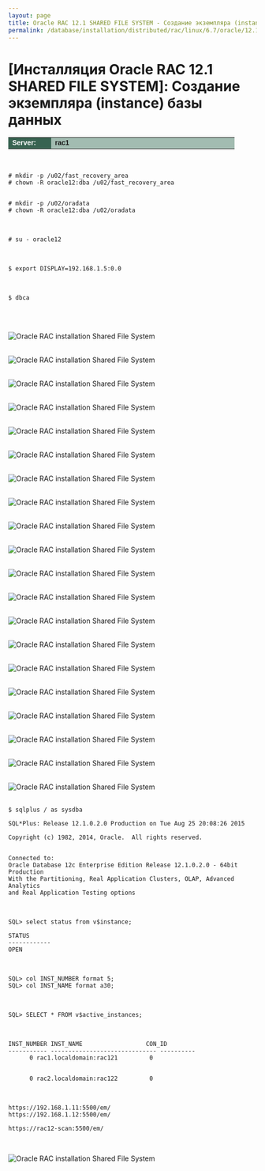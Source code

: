 ```yaml
---
layout: page
title: Oracle RAC 12.1 SHARED FILE SYSTEM - Создание экземпляра (instance) базы данных
permalink: /database/installation/distributed/rac/linux/6.7/oracle/12.1/shared-file-system/oracle-instance-creation/
---
```



# [Инсталляция Oracle RAC 12.1 SHARED FILE SYSTEM]: Создание экземпляра (instance) базы данных


<table cellpadding="4" cellspacing="2" align="center" border="0" width="100%">
	<tr>
		<td style="color: rgb(255, 255, 255);" bgcolor="#386351" width="14%"><span style="font-family: Arial,Helvetica,sans-serif; font-size: 14px;"><strong>Server:</strong></span></td>
		<td height="20" bgcolor="#a2bcb1" width="60%"><span style="font-family: Arial,Helvetica,sans-serif; font-size: 14px;"><strong>rac1</strong></span></td>
	</tr>
</table>

<br/>

	# mkdir -p /u02/fast_recovery_area
	# chown -R oracle12:dba /u02/fast_recovery_area


	# mkdir -p /u02/oradata
	# chown -R oracle12:dba /u02/oradata

<br/>

	# su - oracle12

<br/>

	$ export DISPLAY=192.168.1.5:0.0

<br/>

	$ dbca


<br/><br/>


<img src="http://img.oradba.net/images/docs/01-oracle-database/02-installation/03-oracle-database-installation/02-distributed/02-rac/linux/6.7/oracle/12.1/01-shared-file-system/03-oracle-instance-creation/oracle-instance-creation_01.png" border="0" alt="Oracle RAC installation Shared File System"><br/><br/>

<img src="http://img.oradba.net/images/docs/01-oracle-database/02-installation/03-oracle-database-installation/02-distributed/02-rac/linux/6.7/oracle/12.1/01-shared-file-system/03-oracle-instance-creation/oracle-instance-creation_02.png" border="0" alt="Oracle RAC installation Shared File System"><br/><br/>


<img src="http://img.oradba.net/images/docs/01-oracle-database/02-installation/03-oracle-database-installation/02-distributed/02-rac/linux/6.7/oracle/12.1/01-shared-file-system/03-oracle-instance-creation/oracle-instance-creation_03.png" border="0" alt="Oracle RAC installation Shared File System"><br/><br/>

<img src="http://img.oradba.net/images/docs/01-oracle-database/02-installation/03-oracle-database-installation/02-distributed/02-rac/linux/6.7/oracle/12.1/01-shared-file-system/03-oracle-instance-creation/oracle-instance-creation_04.png" border="0" alt="Oracle RAC installation Shared File System"><br/><br/>

<img src="http://img.oradba.net/images/docs/01-oracle-database/02-installation/03-oracle-database-installation/02-distributed/02-rac/linux/6.7/oracle/12.1/01-shared-file-system/03-oracle-instance-creation/oracle-instance-creation_05.png" border="0" alt="Oracle RAC installation Shared File System"><br/><br/>

<img src="http://img.oradba.net/images/docs/01-oracle-database/02-installation/03-oracle-database-installation/02-distributed/02-rac/linux/6.7/oracle/12.1/01-shared-file-system/03-oracle-instance-creation/oracle-instance-creation_06.png" border="0" alt="Oracle RAC installation Shared File System"><br/><br/>

<img src="http://img.oradba.net/images/docs/01-oracle-database/02-installation/03-oracle-database-installation/02-distributed/02-rac/linux/6.7/oracle/12.1/01-shared-file-system/03-oracle-instance-creation/oracle-instance-creation_07.png" border="0" alt="Oracle RAC installation Shared File System"><br/><br/>

<img src="http://img.oradba.net/images/docs/01-oracle-database/02-installation/03-oracle-database-installation/02-distributed/02-rac/linux/6.7/oracle/12.1/01-shared-file-system/03-oracle-instance-creation/oracle-instance-creation_08.png" border="0" alt="Oracle RAC installation Shared File System"><br/><br/>

<img src="http://img.oradba.net/images/docs/01-oracle-database/02-installation/03-oracle-database-installation/02-distributed/02-rac/linux/6.7/oracle/12.1/01-shared-file-system/03-oracle-instance-creation/oracle-instance-creation_09.png" border="0" alt="Oracle RAC installation Shared File System"><br/><br/>

<img src="http://img.oradba.net/images/docs/01-oracle-database/02-installation/03-oracle-database-installation/02-distributed/02-rac/linux/6.7/oracle/12.1/01-shared-file-system/03-oracle-instance-creation/oracle-instance-creation_10.png" border="0" alt="Oracle RAC installation Shared File System"><br/><br/>

<img src="http://img.oradba.net/images/docs/01-oracle-database/02-installation/03-oracle-database-installation/02-distributed/02-rac/linux/6.7/oracle/12.1/01-shared-file-system/03-oracle-instance-creation/oracle-instance-creation_11.png" border="0" alt="Oracle RAC installation Shared File System"><br/><br/>

<img src="http://img.oradba.net/images/docs/01-oracle-database/02-installation/03-oracle-database-installation/02-distributed/02-rac/linux/6.7/oracle/12.1/01-shared-file-system/03-oracle-instance-creation/oracle-instance-creation_12.png" border="0" alt="Oracle RAC installation Shared File System"><br/><br/>

<img src="http://img.oradba.net/images/docs/01-oracle-database/02-installation/03-oracle-database-installation/02-distributed/02-rac/linux/6.7/oracle/12.1/01-shared-file-system/03-oracle-instance-creation/oracle-instance-creation_13.png" border="0" alt="Oracle RAC installation Shared File System"><br/><br/>

<img src="http://img.oradba.net/images/docs/01-oracle-database/02-installation/03-oracle-database-installation/02-distributed/02-rac/linux/6.7/oracle/12.1/01-shared-file-system/03-oracle-instance-creation/oracle-instance-creation_14.png" border="0" alt="Oracle RAC installation Shared File System"><br/><br/>

<img src="http://img.oradba.net/images/docs/01-oracle-database/02-installation/03-oracle-database-installation/02-distributed/02-rac/linux/6.7/oracle/12.1/01-shared-file-system/03-oracle-instance-creation/oracle-instance-creation_15.png" border="0" alt="Oracle RAC installation Shared File System"><br/><br/>

<img src="http://img.oradba.net/images/docs/01-oracle-database/02-installation/03-oracle-database-installation/02-distributed/02-rac/linux/6.7/oracle/12.1/01-shared-file-system/03-oracle-instance-creation/oracle-instance-creation_16.png" border="0" alt="Oracle RAC installation Shared File System"><br/><br/>

<img src="http://img.oradba.net/images/docs/01-oracle-database/02-installation/03-oracle-database-installation/02-distributed/02-rac/linux/6.7/oracle/12.1/01-shared-file-system/03-oracle-instance-creation/oracle-instance-creation_17.png" border="0" alt="Oracle RAC installation Shared File System"><br/><br/>

<img src="http://img.oradba.net/images/docs/01-oracle-database/02-installation/03-oracle-database-installation/02-distributed/02-rac/linux/6.7/oracle/12.1/01-shared-file-system/03-oracle-instance-creation/oracle-instance-creation_18.png" border="0" alt="Oracle RAC installation Shared File System"><br/><br/>

<img src="http://img.oradba.net/images/docs/01-oracle-database/02-installation/03-oracle-database-installation/02-distributed/02-rac/linux/6.7/oracle/12.1/01-shared-file-system/03-oracle-instance-creation/oracle-instance-creation_19.png" border="0" alt="Oracle RAC installation Shared File System"><br/><br/>

<img src="http://img.oradba.net/images/docs/01-oracle-database/02-installation/03-oracle-database-installation/02-distributed/02-rac/linux/6.7/oracle/12.1/01-shared-file-system/03-oracle-instance-creation/oracle-instance-creation_20.png" border="0" alt="Oracle RAC installation Shared File System"><br/><br/>



	$ sqlplus / as sysdba

	SQL*Plus: Release 12.1.0.2.0 Production on Tue Aug 25 20:08:26 2015

	Copyright (c) 1982, 2014, Oracle.  All rights reserved.


	Connected to:
	Oracle Database 12c Enterprise Edition Release 12.1.0.2.0 - 64bit Production
	With the Partitioning, Real Application Clusters, OLAP, Advanced Analytics
	and Real Application Testing options


<br/>

	SQL> select status from v$instance;

	STATUS
	------------
	OPEN


<br/>

	SQL> col INST_NUMBER format 5;
	SQL> col INST_NAME format a30;

<br/>

	SQL> SELECT * FROM v$active_instances;

<br/>

	INST_NUMBER INST_NAME			       CON_ID
	----------- ------------------------------ ----------
		  0 rac1.localdomain:rac121		    0


		  0 rac2.localdomain:rac122		    0



<br/>

	https://192.168.1.11:5500/em/
	https://192.168.1.12:5500/em/

	https://rac12-scan:5500/em/




<br/>

<img src="http://img.oradba.net/images/docs/01-oracle-database/02-installation/03-oracle-database-installation/02-distributed/02-rac/linux/6.7/oracle/12.1/01-shared-file-system/03-oracle-instance-creation/oracle-instance-creation_21.png" border="0" alt="Oracle RAC installation Shared File System"><br/><br/>
